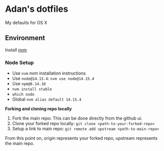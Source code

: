 # Adan's dotfiles
My defaults for OS X

## Environment
Install [nvm](https://github.com/nvm-sh/nvm)

### Node Setup
* Use `nvm` nvm installation instructions
* Use `node@14.15.4`: `nvm use node@14.15.4`
* Use `npm@6.14.10`
* `nvm install stable`
* `which node`
* Global `nvm alias default 14.15.4`

__Forking and cloning repo locally__
1. Fork the main repo: This can be done directly from the github ui.
2. Clone your forked repo locally: `git clone <path-to-your-forked-repo>`
3. Setup a link to main repo: `git remote add upstream <path-to-main-repo>`

From this point on, origin represents your forked repo, upstream represents the main repo.
